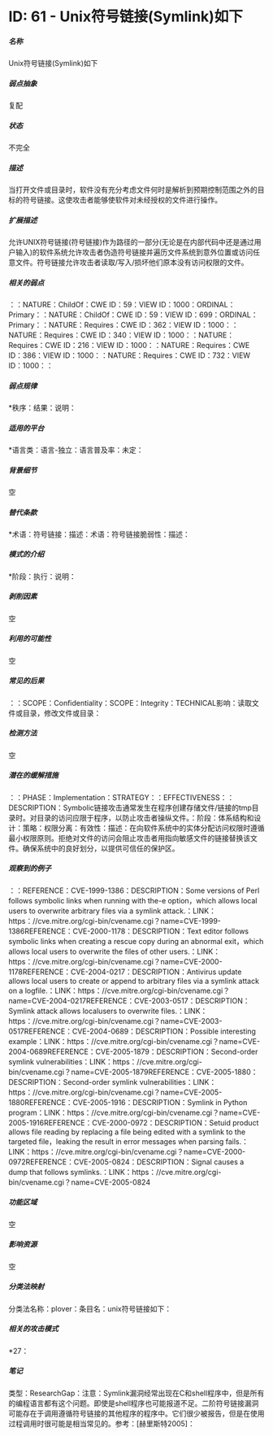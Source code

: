 # ID: 61 - Unix符号链接(Symlink)如下
<h5>名称</h5>Unix符号链接(Symlink)如下
<h5>弱点抽象</h5>复配
<h5>状态</h5>不完全
<h5>描述</h5>当打开文件或目录时，软件没有充分考虑文件何时是解析到预期控制范围之外的目标的符号链接。这使攻击者能够使软件对未经授权的文件进行操作。
<h5>扩展描述</h5>允许UNIX符号链接(符号链接)作为路径的一部分(无论是在内部代码中还是通过用户输入)的软件系统允许攻击者伪造符号链接并遍历文件系统到意外位置或访问任意文件。符号链接允许攻击者读取/写入/损坏他们原本没有访问权限的文件。
<h5>相关的弱点</h5>：：NATURE：ChildOf：CWE ID：59：VIEW ID：1000：ORDINAL：Primary：：NATURE：ChildOf：CWE ID：59：VIEW ID：699：ORDINAL：Primary：：NATURE：Requires：CWE ID：362：VIEW ID：1000：：NATURE：Requires：CWE ID：340：VIEW ID：1000：：NATURE：Requires：CWE ID：216：VIEW ID：1000：：NATURE：Requires：CWE ID：386：VIEW ID：1000：：NATURE：Requires：CWE ID：732：VIEW ID：1000：：
<h5>弱点规律</h5>*秩序：结果：说明：
<h5>适用的平台</h5>*语言类：语言-独立：语言普及率：未定：
<h5>背景细节</h5>空
<h5>替代条款</h5>*术语：符号链接：描述：术语：符号链接脆弱性：描述：
<h5>模式的介绍</h5>*阶段：执行：说明：
<h5>剥削因素</h5>空
<h5>利用的可能性</h5>空
<h5>常见的后果</h5>：：SCOPE：Confidentiality：SCOPE：Integrity：TECHNICAL影响：读取文件或目录，修改文件或目录：
<h5>检测方法</h5>空
<h5>潜在的缓解措施</h5>：：PHASE：Implementation：STRATEGY：：EFFECTIVENESS：：DESCRIPTION：Symbolic链接攻击通常发生在程序创建存储文件/链接的tmp目录时。对目录的访问应限于程序，以防止攻击者操纵文件。：阶段：体系结构和设计：策略：权限分离：有效性：描述：在向软件系统中的实体分配访问权限时遵循最小权限原则。拒绝对文件的访问会阻止攻击者用指向敏感文件的链接替换该文件。确保系统中的良好划分，以提供可信任的保护区。
<h5>观察到的例子</h5>：：REFERENCE：CVE-1999-1386：DESCRIPTION：Some versions of Perl follows symbolic links when running with the-e option，which allows local users to overwrite arbitrary files via a symlink attack.：LINK：https：//cve.mitre.org/cgi-bin/cvename.cgi？name=CVE-1999-1386REFERENCE：CVE-2000-1178：DESCRIPTION：Text editor follows symbolic links when creating a rescue copy during an abnormal exit，which allows local users to overwrite the files of other users.：LINK：https：//cve.mitre.org/cgi-bin/cvename.cgi？name=CVE-2000-1178REFERENCE：CVE-2004-0217：DESCRIPTION：Antivirus update allows local users to create or append to arbitrary files via a symlink attack on a logfile.：LINK：https：//cve.mitre.org/cgi-bin/cvename.cgi？name=CVE-2004-0217REFERENCE：CVE-2003-0517：DESCRIPTION：Symlink attack allows localusers to overwrite files.：LINK：https：//cve.mitre.org/cgi-bin/cvename.cgi？name=CVE-2003-0517REFERENCE：CVE-2004-0689：DESCRIPTION：Possible interesting example：LINK：https：//cve.mitre.org/cgi-bin/cvename.cgi？name=CVE-2004-0689REFERENCE：CVE-2005-1879：DESCRIPTION：Second-order symlink vulnerabilities：LINK：https：//cve.mitre.org/cgi-bin/cvename.cgi？name=CVE-2005-1879REFERENCE：CVE-2005-1880：DESCRIPTION：Second-order symlink vulnerabilities：LINK：https：//cve.mitre.org/cgi-bin/cvename.cgi？name=CVE-2005-1880REFERENCE：CVE-2005-1916：DESCRIPTION：Symlink in Python program：LINK：https：//cve.mitre.org/cgi-bin/cvename.cgi？name=CVE-2005-1916REFERENCE：CVE-2000-0972：DESCRIPTION：Setuid product allows file reading by replacing a file being edited with a symlink to the targeted file，leaking the result in error messages when parsing fails.：LINK：https：//cve.mitre.org/cgi-bin/cvename.cgi？name=CVE-2000-0972REFERENCE：CVE-2005-0824：DESCRIPTION：Signal causes a dump that follows symlinks.：LINK：https：//cve.mitre.org/cgi-bin/cvename.cgi？name=CVE-2005-0824
<h5>功能区域</h5>空
<h5>影响资源</h5>空
<h5>分类法映射</h5>分类法名称：plover：条目名：unix符号链接如下：
<h5>相关的攻击模式</h5>*27：
<h5>笔记</h5>类型：ResearchGap：注意：Symlink漏洞经常出现在C和shell程序中，但是所有的编程语言都有这个问题。即使是shell程序也可能报道不足。二阶符号链接漏洞可能存在于调用遵循符号链接的其他程序的程序中。它们很少被报告，但是在使用过程调用时很可能是相当常见的。参考：[赫里斯特2005]：

